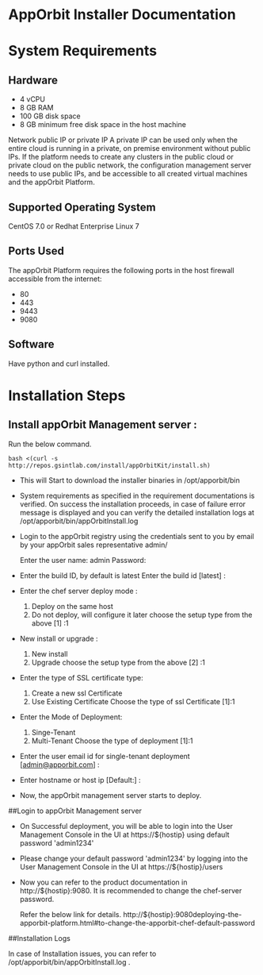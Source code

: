 AppOrbit Installer Documentation
=================================

# System Requirements

## Hardware

- 4 vCPU
- 8 GB RAM
- 100 GB disk space
- 8 GB minimum free disk space in the host machine

Network public IP or private IP
A private IP can be used only when the entire cloud is running in a private, on premise environment without public IPs. If the platform needs to create any clusters in the public cloud or private cloud on the public network, the configuration management server needs to use public IPs, and be accessible to all created virtual machines and the appOrbit Platform.

## Supported Operating System

CentOS 7.0 or Redhat Enterprise Linux 7

## Ports Used
The appOrbit Platform requires the following ports in the host firewall accessible from the internet:
- 80
- 443
- 9443
- 9080 

## Software

Have python and curl installed.

# Installation Steps

## Install appOrbit Management server :

Run the below command.

```
bash <(curl -s  http://repos.gsintlab.com/install/appOrbitKit/install.sh)
```

* This will Start to download the installer binaries in /opt/apporbit/bin

* System requirements as specified in the requirement documentations is verified. On success the installation proceeds, in case of failure error message is displayed and you can verify the detailed installation logs at /opt/apporbit/bin/appOrbitInstall.log

* Login to the appOrbit registry using the credentials sent to you by email by your appOrbit sales representative admin/<password>
	
	Enter the user name: admin
	Password:
		
* Enter the build ID, by default is latest
	Enter the build id [latest] :
	
* Enter the chef server deploy mode :

	1. Deploy on the same host
	2. Do not deploy, will configure it later
	choose the setup type from the above [1] :1
		
 * New install or upgrade :
 
	1. New install
	2. Upgrade
	choose the setup type from the above [2] :1
		
 * Enter the type of SSL certificate type:
 
	1. Create a new ssl Certificate
	2. Use Existing Certificate
	Choose the type of ssl Certificate [1]:1

 * Enter the Mode of Deployment:
 
	1. Singe-Tenant
	2. Multi-Tenant
	Choose the type of deployment [1]:1

 * Enter the user email id for single-tenant deployment [admin@apporbit.com] :
	
 * Enter hostname or host ip [Default:<IP ADDRESSS>] :
	
 * Now, the appOrbit management server starts to deploy.

##Login to appOrbit Management server

 * On Successful deployment, you will be able to login into the User Management Console in the UI at https://${hostip} using default password 'admin1234'
 
 * Please change your default password 'admin1234' by logging into the User Management Console in the UI at https://${hostip}/users

 * Now you can refer to the product documentation in  http://${hostip}:9080. It is recommended to change the chef-server password. 

   Refer the below link for details.
   http://${hostip}:9080deploying-the-apporbit-platform.html#to-change-the-apporbit-chef-default-password 

##Installation Logs

In case of Installation issues, you can refer to /opt/apporbit/bin/appOrbitInstall.log .





